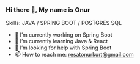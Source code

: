 ### Hi there 👋, My name is Onur

Skills: JAVA / SPRİNG BOOT / POSTGRES SQL 

- 🔭 I’m currently working on Spring Boot 
- 🌱 I’m currently learning Java & React
- 🤔 I’m looking for help with Spring Boot 
- 📫 How to reach me: resatonurkurt@gmail.com
